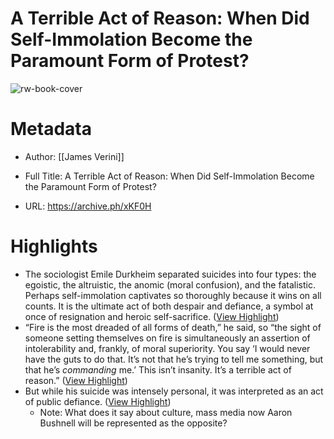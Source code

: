 # A Terrible Act of Reason: When Did Self-Immolation Become the Paramount Form of Protest?

![rw-book-cover](https://archive.ph/xKF0H/bda37407c3c3ad25d11ae654d4f4ae8130dfd5d0/scr.png)

# Metadata
- Author: [[James Verini]]
- Full Title: A Terrible Act of Reason: When Did Self-Immolation Become the Paramount Form of Protest?

- URL: https://archive.ph/xKF0H

# Highlights
- The sociologist Emile Durkheim separated suicides into four types: the egoistic, the altruistic, the anomic (moral confusion), and the fatalistic. Perhaps self-immolation captivates so thoroughly because it wins on all counts. It is the ultimate act of both despair and defiance, a symbol at once of resignation and heroic self-sacrifice. ([View Highlight](https://read.readwise.io/read/01hqmgvyy131p0tg4rfnprmdnx))
- “Fire is the most dreaded of all forms of death,” he said, so “the sight of someone setting themselves on fire is simultaneously an assertion of intolerability and, frankly, of moral superiority. You say ‘I would never have the guts to do that. It’s not that he’s trying to tell me something, but that he’s *commanding* me.’ This isn’t insanity. It’s a terrible act of reason.” ([View Highlight](https://read.readwise.io/read/01hqmh61dezymdmnmm62trm3je))
- But while his suicide was intensely personal, it was interpreted as an act of public defiance. ([View Highlight](https://read.readwise.io/read/01hqmh6qk17mk9xmvv03azh9ch))
    - Note: What does it say about culture, mass media now Aaron Bushnell will be represented as the opposite?

